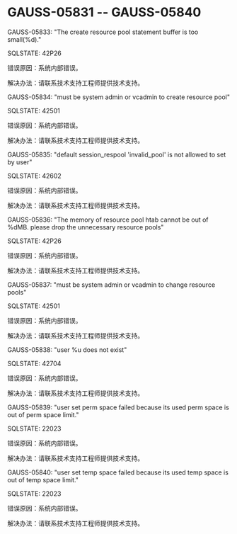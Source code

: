 # GAUSS-05831 -- GAUSS-05840

GAUSS-05833: "The create resource pool statement buffer is too small\(%d\)."

SQLSTATE: 42P26

错误原因：系统内部错误。

解决办法：请联系技术支持工程师提供技术支持。

GAUSS-05834: "must be system admin or vcadmin to create resource pool"

SQLSTATE: 42501

错误原因：系统内部错误。

解决办法：请联系技术支持工程师提供技术支持。

GAUSS-05835: "default session\_respool 'invalid\_pool' is not allowed to set by user"

SQLSTATE: 42602

错误原因：系统内部错误。

解决办法：请联系技术支持工程师提供技术支持。

GAUSS-05836: "The memory of resource pool htab cannot be out of %dMB. please drop the unnecessary resource pools"

SQLSTATE: 42P26

错误原因：系统内部错误。

解决办法：请联系技术支持工程师提供技术支持。

GAUSS-05837: "must be system admin or vcadmin to change resource pools"

SQLSTATE: 42501

错误原因：系统内部错误。

解决办法：请联系技术支持工程师提供技术支持。

GAUSS-05838: "user %u does not exist"

SQLSTATE: 42704

错误原因：系统内部错误。

解决办法：请联系技术支持工程师提供技术支持。

GAUSS-05839: "user set perm space failed because its used perm space is out of perm space limit."

SQLSTATE: 22023

错误原因：系统内部错误。

解决办法：请联系技术支持工程师提供技术支持。

GAUSS-05840: "user set temp space failed because its used temp space is out of temp space limit."

SQLSTATE: 22023

错误原因：系统内部错误。

解决办法：请联系技术支持工程师提供技术支持。

